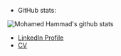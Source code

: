 - GitHub stats:

![Mohamed Hammad's github stats](https://github-readme-stats.vercel.app/api?username=hammad101088&&show_icons=true&title_color=ffffff&icon_color=bb2acf&text_color=daf7dc&bg_color=151515)


- [LinkedIn Profile](https://www.linkedin.com/in/mohamed-hammad-88a433186/)
- [CV](https://hammad101088.github.io/MohamedHammad-Resume/)

